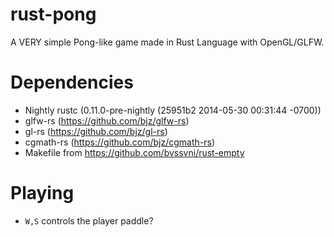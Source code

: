rust-pong
=========

A VERY simple Pong-like game made in Rust Language with OpenGL/GLFW.

# Dependencies

* Nightly rustc (0.11.0-pre-nightly (25951b2 2014-05-30 00:31:44 -0700))
* glfw-rs (https://github.com/bjz/glfw-rs)
* gl-rs (https://github.com/bjz/gl-rs)
* cgmath-rs (https://github.com/bjz/cgmath-rs)
* Makefile from https://github.com/bvssvni/rust-empty

# Playing

* `W,S` controls the player paddle?
